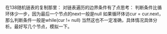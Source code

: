 在138随机链表的复制那里：
    对链表遍历的边界条件有了点思考：
    判断条件比循环体少一步，因为最后一个节点的next一般是null
    如果循环体访cur = cur.next，那么判断条件一般是while(cur != null)
    当然这也不一定准确，具体情况具体分析。最好写几个节点，模拟一下。